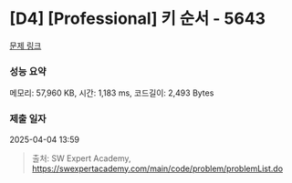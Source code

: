 # [D4] [Professional] 키 순서 - 5643 

[문제 링크](https://swexpertacademy.com/main/code/problem/problemDetail.do?contestProbId=AWXQsLWKd5cDFAUo) 

### 성능 요약

메모리: 57,960 KB, 시간: 1,183 ms, 코드길이: 2,493 Bytes

### 제출 일자

2025-04-04 13:59



> 출처: SW Expert Academy, https://swexpertacademy.com/main/code/problem/problemList.do